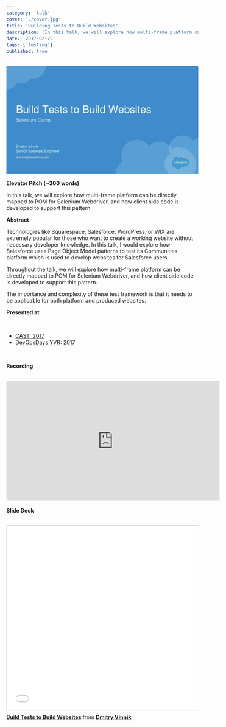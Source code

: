 ```yaml
---
category: 'talk'
cover: './cover.jpg'
title: 'Building Tests to Build Websites'
description: 'In this talk, we will explore how multi-frame platform can be directly mapped to POM for Selenium Webdriver, and how client side code is developed to support this pattern.'
date: '2017-02-25'
tags: ['testing']
published: true
---
```

![Cover](./cover.jpg)

**Elevator Pitch (~300 words)**

In this talk, we will explore how multi-frame platform can be directly mapped to POM for Selenium Webdriver, and how client side code is developed to support this pattern.

**Abstract**
 
Technologies like Squarespace, Salesforce, WordPress, or WIX are extremely popular for those who want to create a working website without necessary developer knowledge. In this talk, I would explore how Salesforce uses Page Object Model patterns to test its Communities platform which is used to develop websites for Salesforce users.

Throughout the talk, we will explore how multi-frame platform can be directly mapped to POM for Selenium Webdriver, and how client side code is developed to support this pattern.

The importance and complexity of these test framework is that it needs to be applicable for both platform and produced websites.

**Presented at**

<br>

- [CAST: 2017](https://dvinnik.dev/events/2017/cast/)
- [DevOpsDays YVR: 2017](https://dvinnik.dev/events/2017/devopsdays-vancouver/)

<br>

**Recording**

<br>

<iframe width="560" height="315" src="https://www.youtube.com/embed/6opoooLdonI" title="YouTube video player" frameborder="0" allow="accelerometer; autoplay; clipboard-write; encrypted-media; gyroscope; picture-in-picture" allowfullscreen></iframe>
<br>

**Slide Deck**

<br>

<iframe src="//www.slideshare.net/slideshow/embed_code/key/8vZJWCIvlE5HbF" width="595" height="485" frameborder="0" marginwidth="0" marginheight="0" scrolling="no" style="border:1px solid #CCC; border-width:1px; margin-bottom:5px; max-width: 100%;" allowfullscreen> </iframe> <div style="margin-bottom:5px"> <strong> <a href="//www.slideshare.net/DmitryVinnik1/build-tests-to-build-websites" title="Build Tests to Build Websites" target="_blank">Build Tests to Build Websites</a> </strong> from <strong><a href="//www.slideshare.net/DmitryVinnik1" target="_blank">Dmitry Vinnik</a></strong> </div>
